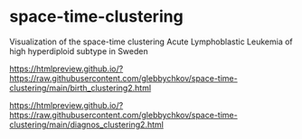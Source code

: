 # space-time-clustering
Visualization of the space-time clustering Acute Lymphoblastic Leukemia of high hyperdiploid subtype in Sweden

https://htmlpreview.github.io/?https://raw.githubusercontent.com/glebbychkov/space-time-clustering/main/birth_clustering2.html 

https://htmlpreview.github.io/?https://raw.githubusercontent.com/glebbychkov/space-time-clustering/main/diagnos_clustering2.html 
